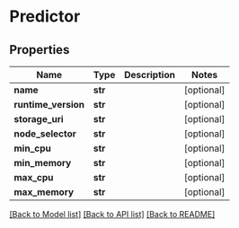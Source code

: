 # Predictor

## Properties
Name | Type | Description | Notes
------------ | ------------- | ------------- | -------------
**name** | **str** |  | [optional] 
**runtime_version** | **str** |  | [optional] 
**storage_uri** | **str** |  | [optional] 
**node_selector** | **str** |  | [optional] 
**min_cpu** | **str** |  | [optional] 
**min_memory** | **str** |  | [optional] 
**max_cpu** | **str** |  | [optional] 
**max_memory** | **str** |  | [optional] 

[[Back to Model list]](../README.md#documentation-for-models) [[Back to API list]](../README.md#documentation-for-api-endpoints) [[Back to README]](../README.md)


